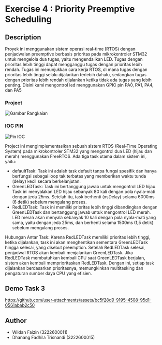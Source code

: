 # Exercise 4 : Priority Preemptive Scheduling
## Description
Proyek ini menggunakan sistem operasi real-time (RTOS) dengan penjadwalan preemptive berbasis prioritas pada mikrokontroler STM32 untuk mengelola dua tugas, yaitu mengendalikan LED. Tugas dengan prioritas lebih tinggi dapat mengganggu tugas dengan prioritas lebih rendah. Tugas ini menunjukkan cara kerja RTOS, di mana tugas dengan prioritas lebih tinggi selalu dijalankan terlebih dahulu, sedangkan tugas dengan prioritas lebih rendah dijalankan ketika tidak ada tugas yang lebih penting. Disini kami mengontrol led menggunakan GPIO pin PA0, PA1, PA4, dan PA5
### Project
![Gambar Rangkaian](https://github.com/user-attachments/assets/dd41768c-a888-478a-a331-67af3ea452d1)
### IOC PIN
![Pin IOC](https://github.com/user-attachments/assets/7e0124f6-7b3d-4bbf-b9da-c8f4b6155f41)

Project ini mengimplementasikan sebuah sistem RTOS (Real-Time Operating System) pada mikrokontroler STM32 yang mengontrol dua LED (hijau dan merah) menggunakan FreeRTOS. Ada tiga task utama dalam sistem ini, yaitu:
- defaultTask: Task ini adalah task default tanpa fungsi spesifik dan hanya berfungsi sebagai loop tak terbatas yang memberikan waktu tunda (delay) kecil secara berkelanjutan.
- GreenLEDTask: Task ini bertanggung jawab untuk mengontrol LED hijau. Task ini menyalakan LED hijau sebanyak 80 kali dengan pola nyala-mati dengan jeda 25ms. Setelah itu, task berhenti (osDelay) selama 6000ms (6 detik) sebelum mengulang proses.
- RedLEDTask: Task ini memiliki prioritas lebih tinggi dibandingkan dengan GreenLEDTask dan bertanggung jawab untuk mengontrol LED merah. LED merah akan menyala sebanyak 10 kali dengan pola nyala-mati yang sama, yaitu dengan jeda 25ms, dan berhenti selama 1500ms (1,5 detik) sebelum mengulang proses.

Hubungan Antar Task:
Karena RedLEDTask memiliki prioritas lebih tinggi, ketika dijalankan, task ini akan menghentikan sementara GreenLEDTask hingga selesai, yang disebut preemption.
Setelah RedLEDTask selesai, penjadwal RTOS akan kembali menjalankan GreenLEDTask. Jika RedLEDTask membutuhkan kembali CPU saat GreenLEDTask berjalan, sistem akan kembali memprioritaskan RedLEDTask.
Dengan ini, setiap task dijalankan berdasarkan prioritasnya, memungkinkan multitasking dan pengaturan sumber daya CPU yang efisien.
## Demo Task 3
https://github.com/user-attachments/assets/bc5f28d9-9195-4508-95d1-0561abab2c50
## Author
- Wildan Faizin (3222600011) 
- Dhanang Fadhila Trisnandi (3222600015)
